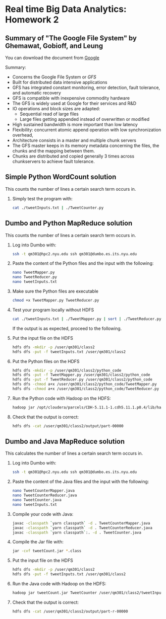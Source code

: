 # Real time Big Data Analytics: Homework 2

## Summary of "The Google File System" by Ghemawat, Gobioff, and Leung
You can download the document from [Google](http://static.googleusercontent.com/media/research.google.com/en//archive/gfs-sosp2003.pdf)

Summary:
- Concerns the Google File System or *GFS*
- Built for distributed data intensive applications
- GFS has integrated constant monitoring, error detection, fault tolerance, and automatic recovery
- GFS is compatible with inexpensive commodity hardware
- The GFS is widely used at Google for their services and R&D
- IO operations and block sizes are adapted:
    - Sequential read of large files
    - Large files getting appended instead of overwritten or modified
- High sustained bandwidth is more important than low latency
- Flexibility: concurrent atomic append operation with low synchronization overhead, 
- Architecture consists in a master and multiple chunk servers
- The GFS master keeps in its memory metadata concerning the files, the chunks and the mapping between them.
- Chunks are distributed and copied generally 3 times across chunkservers to achieve fault tolerance.

## Simple Python WordCount solution
This counts the number of lines a certain search term occurs in.

1. Simply test the program with:
   
   ```bash
   cat ./tweetInputs.txt | ./TweetCounter.py
   ```
   
## Dumbo and Python MapReduce solution
This counts the number of lines a certain search term occurs in.

1. Log into Dumbo with:

   ```bash
   ssh -t qm301@hpc2.nyu.edu ssh qm301@dumbo.es.its.nyu.edu
   ```
   
2. Paste the content of the Python files and the input with the following:

   ```bash
   nano TweetMapper.py
   nano TweetReducer.py
   nano tweetInputs.txt
   ```
   
3. Make sure the Python files are executable
   
   ```bash
   chmod +x TweetMapper.py TweetReducer.py
   ```
   
4. Test your program locally without HDFS
   
   ```bash
   cat ./tweetInputs.txt | ./TweetMapper.py | sort | ./TweetReducer.py
   ```
   
   If the output is as expected, proceed to the following.

5. Put the input file on the HDFS

   ```bash
   hdfs dfs -mkdir -p /user/qm301/class2
   hdfs dfs -put -f tweetInputs.txt /user/qm301/class2
   ```
   
6. Put the Python files on the HDFS

   ```bash
   hdfs dfs -mkdir -p /user/qm301/class2/python_code
   hdfs dfs -put -f TweetMapper.py /user/qm301/class2/python_code
   hdfs dfs -put -f TweetReducer.py /user/qm301/class2/python_code
   hdfs dfs -chmod a+x /user/qm301/class2/python_code/TweetMapper.py
   hdfs dfs -chmod a+x /user/qm301/class2/python_code/TweetReducer.py
   ```
   
7. Run the Python code with Hadoop on the HDFS:

   ```bash
   hadoop jar /opt/cloudera/parcels/CDH-5.11.1-1.cdh5.11.1.p0.4/lib/hadoop-mapreduce/hadoop-streaming.jar -files hdfs://dumbo/user/qm301/class2/python_code/TweetMapper.py,hdfs://dumbo/user/qm301/class2/python_code/TweetReducer.py -mapper "python TweetMapper.py" -reducer "python TweetReducer.py" -input /user/qm301/class2/tweetInputs.txt -output /user/qm301/class2/output -numReduceTasks 1
   ```

8. Check that the output is correct:

   ```bash
   hdfs dfs -cat /user/qm301/class2/output/part-00000
   ```
   
## Dumbo and Java MapReduce solution
This calculates the number of lines a certain search term occurs in.

1. Log into Dumbo with:

   ```bash
   ssh -t qm301@hpc2.nyu.edu ssh qm301@dumbo.es.its.nyu.edu
   ```
   
2. Paste the content of the Java files and the input with the following:

   ```bash
   nano TweetCounterMapper.java
   nano TweetCounterReducer.java
   nano TweetCounter.java
   nano tweetInputs.txt
   ```
   
3. Compile your code with Java:

   ```bash
   javac -classpath `yarn classpath` -d . TweetCounterMapper.java
   javac -classpath `yarn classpath` -d . TweetCounterReducer.java
   javac -classpath `yarn classpath`:. -d . TweetCounter.java
   ```
   
4. Compile the Jar file with:

   ```bash
   jar -cvf tweetCount.jar *.class
   ```
   
5. Put the input file on the HDFS

   ```bash
   hdfs dfs -mkdir -p /user/qm301/class2
   hdfs dfs -put -f tweetInputs.txt /user/qm301/class2   
   ```
     
6. Run the Java code with Hadoop on the HDFS:

   ```bash
   hadoop jar tweetCount.jar TweetCounter /user/qm301/class2/tweetInputs.txt /user/qm301/class2/output
   ```

8. Check that the output is correct:

   ```bash
   hdfs dfs -cat /user/qm301/class2/output/part-r-00000
   ```
